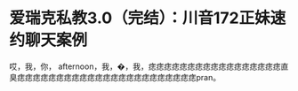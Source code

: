 # 爱瑞克私教3.0（完结）：川音172正妹速约聊天案例

哎，我，你， afternoon，我，�，我，痣痣痣痣痣痣痣痣痣痣痣痣痣痣痣痣痣直臭痣痣痣痣痣痣痣痣痣痣痣痣痣痣痣痣痣痣痣痣痣痣痣pran。